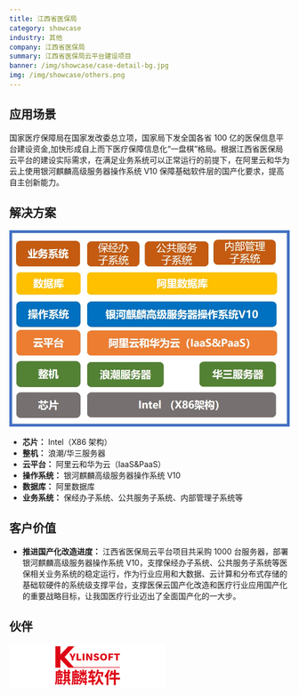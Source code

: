```yaml
---
title: 江西省医保局
category: showcase
industry: 其他
company: 江西省医保局
summary: 江西省医保局云平台建设项目
banner: /img/showcase/case-detail-bg.jpg
img: /img/showcase/others.png
---
```


## 应用场景

国家医疗保障局在国家发改委总立项，国家局下发全国各省 100 亿的医保信息平台建设资金,加快形成自上而下医疗保障信息化“一盘棋”格局。根据江西省医保局云平台的建设实际需求，在满足业务系统可以正常运行的前提下，在阿里云和华为云上使用银河麒麟高级服务器操作系统 V10 保障基础软件层的国产化要求，提高自主创新能力。

## 解决方案

<div class="case-img"><img src="./er3.jpg"/></div>

- **芯片：** Intel（X86 架构）
- **整机：** 浪潮/华三服务器
- **云平台：** 阿里云和华为云（IaaS&PaaS）
- **操作系统：** 银河麒麟高级服务器操作系统 V10
- **数据库：** 阿里数据库
- **业务系统：** 保经办子系统、公共服务子系统、内部管理子系统等

## 客户价值

- **推进国产化改造进度：** 江西省医保局云平台项目共采购 1000 台服务器，部署银河麒麟高级服务器操作系统 V10，支撑保经办子系统、公共服务子系统等医保相关业务系统的稳定运行，作为行业应用和大数据、云计算和分布式存储的基础软硬件的系统级支撑平台，支撑医保云国产化改造和医疗行业应用国产化的重要战略目标，让我国医疗行业迈出了全面国产化的一大步。

## 伙伴

<img src="./qiling.png"/>
